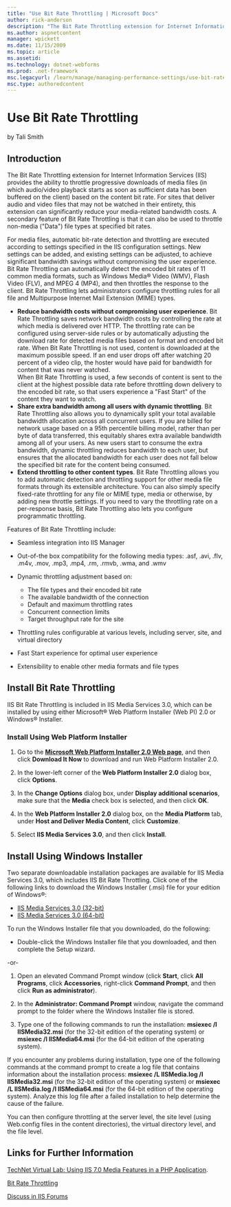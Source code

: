 ```yaml
---
title: "Use Bit Rate Throttling | Microsoft Docs"
author: rick-anderson
description: "The Bit Rate Throttling extension for Internet Information Services (IIS) provides the ability to throttle progressive downloads of media files (in which aud..."
ms.author: aspnetcontent
manager: wpickett
ms.date: 11/15/2009
ms.topic: article
ms.assetid: 
ms.technology: dotnet-webforms
ms.prod: .net-framework
msc.legacyurl: /learn/manage/managing-performance-settings/use-bit-rate-throttling
msc.type: authoredcontent
---
```

Use Bit Rate Throttling
====================
by Tali Smith

## Introduction

The Bit Rate Throttling extension for Internet Information Services (IIS) provides the ability to throttle progressive downloads of media files (in which audio/video playback starts as soon as sufficient data has been buffered on the client) based on the content bit rate. For sites that deliver audio and video files that may not be watched in their entirety, this extension can significantly reduce your media-related bandwidth costs. A secondary feature of Bit Rate Throttling is that it can also be used to throttle non-media ("Data") file types at specified bit rates.

For media files, automatic bit-rate detection and throttling are executed according to settings specified in the IIS configuration settings. New settings can be added, and existing settings can be adjusted, to achieve significant bandwidth savings without compromising the user experience. Bit Rate Throttling can automatically detect the encoded bit rates of 11 common media formats, such as Windows Media® Video (WMV), Flash Video (FLV), and MPEG 4 (MP4), and then throttles the response to the client. Bit Rate Throttling lets administrators configure throttling rules for all file and Multipurpose Internet Mail Extension (MIME) types.

- **Reduce bandwidth costs without compromising user experience**. Bit Rate Throttling saves network bandwidth costs by controlling the rate at which media is delivered over HTTP. The throttling rate can be configured using server-side rules or by automatically adjusting the download rate for detected media files based on format and encoded bit rate. When Bit Rate Throttling is not used, content is downloaded at the maximum possible speed. If an end user drops off after watching 20 percent of a video clip, the hoster would have paid for bandwidth for content that was never watched.  
 When Bit Rate Throttling is used, a few seconds of content is sent to the client at the highest possible data rate before throttling down delivery to the encoded bit rate, so that users experience a "Fast Start" of the content they want to watch.
- **Share extra bandwidth among all users with dynamic throttling**. Bit Rate Throttling also allows you to dynamically split your total available bandwidth allocation across all concurrent users. If you are billed for network usage based on a 95th percentile billing model, rather than per byte of data transferred, this equitably shares extra available bandwidth among all of your users. As new users start to consume the extra bandwidth, dynamic throttling reduces bandwidth to each user, but ensures that the allocated bandwidth for each user does not fall below the specified bit rate for the content being consumed.
- **Extend throttling to other content types**. Bit Rate Throttling allows you to add automatic detection and throttling support for other media file formats through its extensible architecture. You can also simply specify fixed-rate throttling for any file or MIME type, media or otherwise, by adding new throttle settings. If you need to vary the throttling rate on a per-response basis, Bit Rate Throttling also lets you configure programmatic throttling.

Features of Bit Rate Throttling include:

- Seamless integration into IIS Manager
- Out-of-the box compatibility for the following media types: .asf, .avi, .flv, .m4v, .mov, .mp3, .mp4, .rm, .rmvb, .wma, and .wmv
- Dynamic throttling adjustment based on: 

    - The file types and their encoded bit rate
    - The available bandwidth of the connection
    - Default and maximum throttling rates
    - Concurrent connection limits
    - Target throughput rate for the site
- Throttling rules configurable at various levels, including server, site, and virtual directory
- Fast Start experience for optimal user experience
- Extensibility to enable other media formats and file types

## Install Bit Rate Throttling

IIS Bit Rate Throttling is included in IIS Media Services 3.0, which can be installed by using either Microsoft® Web Platform Installer (Web PI) 2.0 or Windows® Installer.

### Install Using Web Platform Installer

1. Go to the **[Microsoft Web Platform Installer 2.0 Web page](https://go.microsoft.com/?linkid=9656457)**, and then click **Download It Now** to download and run Web Platform Installer 2.0.

2. In the lower-left corner of the **Web Platform Installer 2.0** dialog box, click **Options**.

3. In the **Change Options** dialog box, under **Display additional scenarios**, make sure that the **Media** check box is selected, and then click **OK**.

4. In the **Web Platform Installer 2.0** dialog box, on the **Media Platform** tab, under **Host and Deliver Media Content**, click **Customize**.

5. Select **IIS Media Services 3.0**, and then click **Install**.

## Install Using Windows Installer

Two separate downloadable installation packages are available for IIS Media Services 3.0, which includes IIS Bit Rate Throttling. Click one of the following links to download the Windows Installer (.msi) file for your edition of Windows®:

- [IIS Media Services 3.0 (32-bit)](https://go.microsoft.com/?linkid=9689914)
- [IIS Media Services 3.0 (64-bit)](https://go.microsoft.com/?linkid=9689915)

To run the Windows Installer file that you downloaded, do the following:

- Double-click the Windows Installer file that you downloaded, and then complete the Setup wizard.

-or-

1. Open an elevated Command Prompt window (click **Start**, click **All Programs**, click **Accessories**, right-click **Command Prompt**, and then click **Run as administrator**).

2. In the **Administrator: Command Prompt** window, navigate the command prompt to the folder where the Windows Installer file is stored.

3. Type one of the following commands to run the installation: **msiexec /I IISMedia32.msi** (for the 32-bit edition of the operating system) or **msiexec /I IISMedia64.msi** (for the 64-bit edition of the operating system).

If you encounter any problems during installation, type one of the following commands at the command prompt to create a log file that contains information about the installation process: **msiexec /L IISMedia.log /I IISMedia32.msi** (for the 32-bit edition of the operating system) or **msiexec /L IISMedia.log /I IISMedia64.msi** (for the 64-bit edition of the operating system). Analyze this log file after a failed installation to help determine the cause of the failure.

You can then configure throttling at the server level, the site level (using Web.config files in the content directories), the virtual directory level, and the file level.

## Links for Further Information

[TechNet Virtual Lab: Using IIS 7.0 Media Features in a PHP Application](http://msevents.microsoft.com/CUI/WebCastEventDetails.aspx?EventID=1032413789&amp;EventCategory=3&amp;culture=en-US&amp;CountryCode=US).

[Bit Rate Throttling](https://www.iis.net/downloads/microsoft/bit-rate-throttling)
  
  
[Discuss in IIS Forums](https://forums.iis.net/1050.aspx)